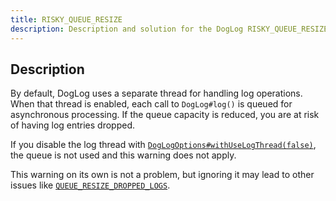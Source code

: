 ```yaml
---
title: RISKY_QUEUE_RESIZE
description: Description and solution for the DogLog RISKY_QUEUE_RESIZE warning.
---
```


## Description

By default, DogLog uses a separate thread for handling log operations.
When that thread is enabled, each call to `DogLog#log()` is queued for asynchronous processing.
If the queue capacity is reduced, you are at risk of having log entries dropped.

If you disable the log thread with [`DogLogOptions#withUseLogThread(false)`](<https://javadoc.doglog.dev/dev/doglog/DogLogOptions.html#withUseLogThread(boolean)>), the queue is not used and this warning does not apply.

This warning on its own is not a problem, but ignoring it may lead to other issues like [`QUEUE_RESIZE_DROPPED_LOGS`](/reference/errors/queue_resize_dropped_logs).
